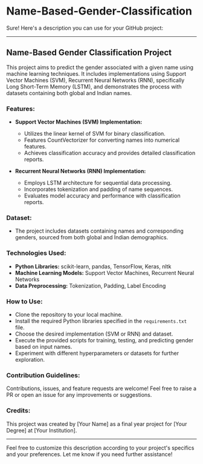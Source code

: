 # Name-Based-Gender-Classification
Sure! Here's a description you can use for your GitHub project:

---

## Name-Based Gender Classification Project

This project aims to predict the gender associated with a given name using machine learning techniques. It includes implementations using Support Vector Machines (SVM), Recurrent Neural Networks (RNN), specifically Long Short-Term Memory (LSTM), and demonstrates the process with datasets containing both global and Indian names.

### Features:

- **Support Vector Machines (SVM) Implementation:**
  - Utilizes the linear kernel of SVM for binary classification.
  - Features CountVectorizer for converting names into numerical features.
  - Achieves classification accuracy and provides detailed classification reports.

- **Recurrent Neural Networks (RNN) Implementation:**
  - Employs LSTM architecture for sequential data processing.
  - Incorporates tokenization and padding of name sequences.
  - Evaluates model accuracy and performance with classification reports.

### Dataset:

- The project includes datasets containing names and corresponding genders, sourced from both global and Indian demographics.

### Technologies Used:

- **Python Libraries:** scikit-learn, pandas, TensorFlow, Keras, nltk
- **Machine Learning Models:** Support Vector Machines, Recurrent Neural Networks
- **Data Preprocessing:** Tokenization, Padding, Label Encoding

### How to Use:

- Clone the repository to your local machine.
- Install the required Python libraries specified in the `requirements.txt` file.
- Choose the desired implementation (SVM or RNN) and dataset.
- Execute the provided scripts for training, testing, and predicting gender based on input names.
- Experiment with different hyperparameters or datasets for further exploration.

### Contribution Guidelines:

Contributions, issues, and feature requests are welcome! Feel free to raise a PR or open an issue for any improvements or suggestions.

### Credits:

This project was created by [Your Name] as a final year project for [Your Degree] at [Your Institution].

---

Feel free to customize this description according to your project's specifics and your preferences. Let me know if you need further assistance!
